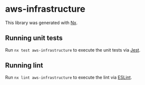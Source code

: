 # aws-infrastructure

This library was generated with [Nx](https://nx.dev).

## Running unit tests

Run `nx test aws-infrastructure` to execute the unit tests via [Jest](https://jestjs.io).

## Running lint

Run `nx lint aws-infrastructure` to execute the lint via [ESLint](https://eslint.org/).
